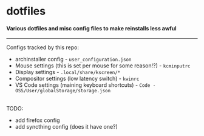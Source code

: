 # dotfiles
#### Various dotfiles and misc config files to make reinstalls less awful

---

Configs tracked by this repo:
 * archinstaller config - `user_configuration.json`
 * Mouse settings (this is set per mouse for some reason!?) - `kcminputrc`
 * Display settings - `.local/share/kscreen/*`
 * Compositor settings (low latency switch) - `kwinrc`
 * VS Code settings (maining keyboard shortcuts) - `Code - OSS/User/globalStorage/storage.json`

\
TODO:
 * add firefox config
 * add syncthing config (does it have one?)
